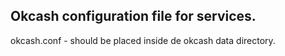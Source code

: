 

## Okcash configuration file for services.

okcash.conf - should be placed inside de okcash data directory.
